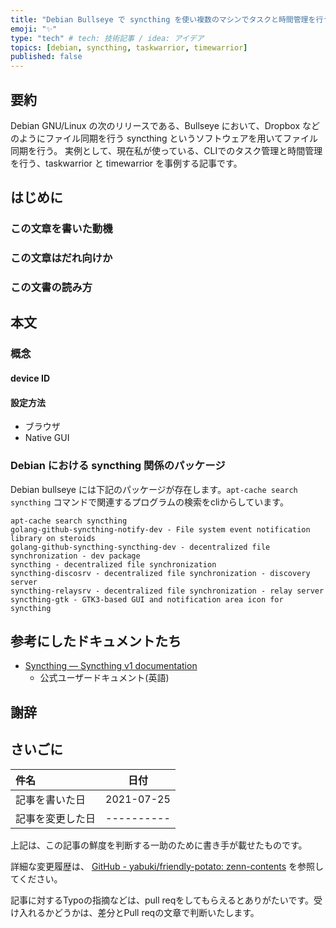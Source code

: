 ```yaml
---
title: "Debian Bullseye で syncthing を使い複数のマシンでタスクと時間管理を行う"
emoji: "✨"
type: "tech" # tech: 技術記事 / idea: アイデア
topics: [debian, syncthing, taskwarrior, timewarrior]
published: false
---
```


## 要約

Debian GNU/Linux の次のリリースである、Bullseye において、Dropbox などのようにファイル同期を行う syncthing というソフトウェアを用いてファイル同期を行う。
実例として、現在私が使っている、CLIでのタスク管理と時間管理を行う、taskwarrior と timewarrior を事例する記事です。

## はじめに

### この文章を書いた動機

### この文章はだれ向けか

### この文書の読み方

## 本文

### 概念

#### device ID

#### 設定方法

- ブラウザ
- Native GUI

### Debian における syncthing 関係のパッケージ

Debian bullseye には下記のパッケージが存在します。`apt-cache search syncthing` コマンドで関連するプログラムの検索をcliからしています。

```
apt-cache search syncthing
golang-github-syncthing-notify-dev - File system event notification library on steroids
golang-github-syncthing-syncthing-dev - decentralized file synchronization - dev package
syncthing - decentralized file synchronization
syncthing-discosrv - decentralized file synchronization - discovery server
syncthing-relaysrv - decentralized file synchronization - relay server
syncthing-gtk - GTK3-based GUI and notification area icon for syncthing
```

## 参考にしたドキュメントたち

- [Syncthing — Syncthing v1 documentation](https://docs.syncthing.net/users/syncthing.html)
  - 公式ユーザードキュメント(英語)

## 謝辞

## さいごに

|     件名       |   日付   |
|:----           |:----:|
|記事を書いた日  |2021-07-25|
|記事を変更した日|----------|

上記は、この記事の鮮度を判断する一助のために書き手が載せたものです。

詳細な変更履歴は、 [GitHub - yabuki/friendly-potato: zenn-contents](https://github.com/yabuki/friendly-potato) を参照してください。

記事に対するTypoの指摘などは、pull reqをしてもらえるとありがたいです。受け入れるかどうかは、差分とPull reqの文章で判断いたします。

<!-- 文章の目的は何か -->
  <!-- 読み手に何の情報を伝えるのか -->
  <!-- 読んだひとにどういう行動をしてもらいたいのか -->
<!-- だれに向けての文章か -->
<!-- この文章の肝はどこか -->  

